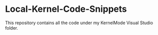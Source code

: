 # Local-Kernel-Code-Snippets
This repository contains all the code under my KernelMode Visual Studio folder.
